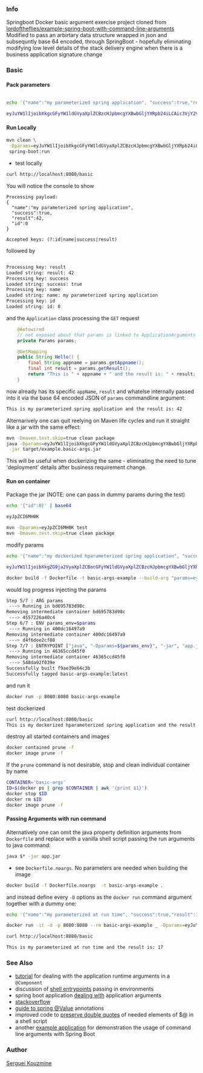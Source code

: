 ### Info

Springboot Docker basic argument exercise project cloned from
[lordoftheflies/example-spring-boot-with-command-line-arguments](https://github.com/lordoftheflies/example-spring-boot-with-command-line-arguments)
Modified to pass an arbirtary data structure wrapped in json and subsequntly base 64 encoded, through  SpringBoot - hopefully
eliminating modifying low level details of the stack delivery engine when there is a business application signature change

### Basic

#### Pack parameters
```sh

echo '{"name":"my parameterized spring application", "success":true,"result":42,"id":0 }' | base64
```
```sh
eyJuYW1lIjoibXkgcGFyYW1ldGVyaXplZCBzcHJpbmcgYXBwbGljYXRpb24iLCAic3VjY2VzcyI6dHJ1ZSwicmVzdWx0Ijo0MiwiaWQiOjAgfQo=
```

#### Run Locally


```sh
mvn clean \
 -Dparams=eyJuYW1lIjoibXkgcGFyYW1ldGVyaXplZCBzcHJpbmcgYXBwbGljYXRpb24iLCAic3VjY2VzcyI6dHJ1ZSwicmVzdWx0Ijo0MiwiaWQiOjAgfQo= \
 spring-boot:run
```
* test locally
```sh
curl http://localhost:8080/basic
```
You will notice the console to show
```
Processing payload:
{
  "name":"my parameterized spring application",
  "success":true,
  "result":42,
  "id":0
}

Accepted keys: (?:id|name|success|result)

```
followed by
```sh

Processing key: result
Loaded string: result: 42
Processing key: success
Loaded string: success: true
Processing key: name
Loaded string: name: my parameterized spring application
Processing key: id
Loaded string: id: 0

```
and the `Application` class processing the `GET` request

```java
	@Autowired
	// not exposed about that params is linked to ApplicationArguments
	private Params params;

	@GetMapping
	public String Hello() {
		final String appname = params.getAppname();
		final int result = params.getResult();
		return "This is " + appname + " and the result is: " + result;
	}
```
now already has its specific `appName`, `result`
and whatelse internally passed into it via the base 64 encoded JSON  of `params` commandline argument:
```sh
This is my parameterized spring application and the result is: 42
```
Alternarively one can quit reelying on Maven life cycles and run it straight like a jar with the same effect:

```sh
mvn -Dmaven.test.skip=true clean package
java -Dparams=eyJuYW1lIjoibXkgcGFyYW1ldGVyaXplZCBzcHJpbmcgYXBwbGljYXRpb24iLCAic3VjY2VzcyI6dHJ1ZSwicmVzdWx0Ijo0MiwiaWQiOjAgfQo= \
 -jar target/example.basic-args.jar
```

This will be useful when dockerizing the same - eliminating the need to tune 'deployment' details after business requirement change.

#### Run on container
Package the jar (NOTE: one can pass in dummy params during the test)
```sh
echo '{"id":0}' | base64
```
```sh
eyJpZCI6MH0K
```
```sh
mvn -Dparams=eyJpZCI6MH0K test
mvn -Dmaven.test.skip=true clean package
```
modify params
```sh
echo '{"name":"my dockerized hparameterized spring application", "success":true,"result":42,"id":0 }' | base64 | tr -d '\n' | tee /tmp/params.$$
```

```sh
eyJuYW1lIjoibXkgZG9ja2VyaXplZCBocGFyYW1ldGVyaXplZCBzcHJpbmcgYXBwbGljYXRpb24iLCAic3VjY2VzcyI6dHJ1ZSwicmVzdWx0Ijo0MiwiaWQiOjAgfQo=
```
```sh
docker build -f Dockerfile -t basic-args-example --build-arg "params=eyJuYW1lIjoibXkgZG9ja2VyaXplZCBocGFyYW1ldGVyaXplZCBzcHJpbmcgYXBwbGljYXRpb24iLCAic3VjY2VzcyI6dHJ1ZSwicmVzdWx0Ijo0MiwiaWQiOjAgfQo=" .
```
would log progress injecting the params
```sh
Step 5/7 : ARG params
 ---> Running in bd695783d98c
Removing intermediate container bd695783d98c
 ---> 4557226a40c4
Step 6/7 : ENV params_env=$params
 ---> Running in 400dc16497a9
Removing intermediate container 400dc16497a9
 ---> d4f6dee2cf88
Step 7/7 : ENTRYPOINT ["java", "-Dparams=${params_env}", "-jar", "app.jar" ]
 ---> Running in 46365ccd45f0
Removing intermediate container 46365ccd45f0
 ---> 548da92f039e
Successfully built f9ae39e64c3b
Successfully tagged basic-args-example:latest
```
and run it
```sh
docker run -p 8080:8080 basic-args-example
```

test dockerized
```sh
curl http://localhost:8080/basic
This is my dockerized hparameterized spring application and the result is: 42
```
destroy all started containers and images
```sh
docker contained prune -f
docker image prune -f
```
If the `prune` command is not desirable, stop and clean individual container by name
```sh
CONTAINER='basic-args'
ID=$(docker ps | grep $CONTAINER | awk '{print $1}')
docker stop $ID
docker rm $ID
docker image prune -f
```
#### Passing Arguments with run command

Alternatively one can omit the java property definition arguments from `Dockerfile` and replace with a vanilla shell script passing the run arguments to java command:

```sh
java $* -jar app.jar
```
- see `Dockerfile.noargs`. No parameters are needed when building the image
```sh
docker build -f Dockerfile.noargs  -t basic-args-example .
```
and instead define every `-D` options as the `docker run` command argument together with a dummy one:
```sh
echo '{"name":"my parameterized at run time", "success":true,"result":17,"id":1 }' | base64
```
```sh
docker run -it -d -p 8080:8080 --rm basic-args-example _ -Dparams=eyJuYW1lIjoibXkgcGFyYW1ldGVyaXplZCBhdCBydW4gdGltZSIsICJzdWNjZXNzIjp0cnVlLCJyZXN1bHQiOjE3LCJpZCI6MSB9Cg==
```
```sh
curl http://localhost:8080/basic
```
```sh
This is my parameterized at run time and the result is: 17
```




### See Also
   * [tutorial](https://howtodoinjava.com/spring-boot2/application-arguments/) for dealing with the application runtime arguments in a `@Component`
   * discussion of [shell entrypoints](https://stackoverflow.com/questions/37904682/how-do-i-use-docker-environment-variable-in-entrypoint-array) passing in environments
   * spring boot application [dealing with](https://www.logicbig.com/tutorials/spring-framework/spring-boot/app-args.html) application arguments
   * [stackoverflow](https://stackoverflow.com/questions/34324277/how-to-pass-arg-value-to-entrypoint)
  * [guide to spring @Value]( https://www.baeldung.com/spring-value-annotation) annotations
  * improved code to [preserve double quotes](https://stackoverflow.com/questions/3755772/how-to-preserve-double-quotes-in-in-a-shell-script) of needed elements of $@ in a shell script
  * another [example application](https://github.com/lordoftheflies/example-spring-boot-with-command-line-arguments)  for demonstration the usage of command line arguments with Spring Boot

### Author
[Serguei Kouzmine](kouzmine_serguei@yahoo.com)

